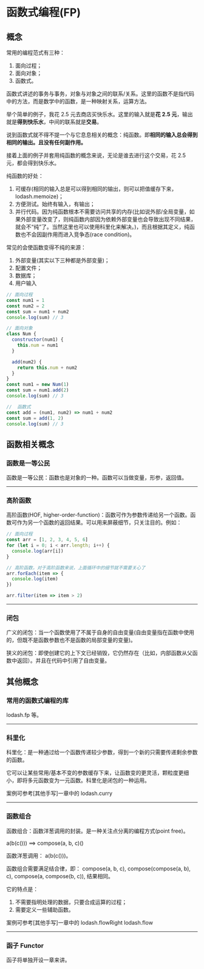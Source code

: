 # 函数式编程(FP)

## 概念

常用的编程范式有三种：

1. 面向过程；
2. 面向对象；
3. 函数式。

函数式讲述的事务与事务，对象与对象之间的联系/关系。这里的函数不是指代码中的方法，而是数学中的函数，是一种映射关系，运算方法。

举个简单的例子，我花 2.5 元去商店买快乐水。这里的输入就是**花 2.5 元**，输出就是**得到快乐水**，中间的联系就是**交易**。

说到函数式就不得不提一个与它息息相关的概念：纯函数。即**相同的输入总会得到相同的输出。且没有任何副作用。**

接着上面的例子并套用纯函数的概念来说，无论是谁去进行这个交易，花 2.5 元，都会得到快乐水。

纯函数的好处：

1. 可缓存(相同的输入总是可以得到相同的输出，则可以把值缓存下来，lodash.memoize)；
2. 方便测试。始终有输入，有输出；
3. 并行代码。因为纯函数根本不需要访问共享的内存(比如说外部/全局变量，如果外部变量改变了，则纯函数内部因为依赖外部变量也会导致出现不同结果，就会不“纯”了。当然这里也可以使用科里化来解决。)，而且根据其定义，纯函数也不会因副作用而进入竞争态(race condition)。

常见的会使函数变得不纯的来源：

1. 外部变量(其实以下三种都是外部变量)；
2. 配置文件；
3. 数据库；
4. 用户输入

```js
// 面向过程
const num1 = 1
const num2 = 2
const sum = num1 + num2
console.log(sum) // 3

// 面向对象
class Num {
  constructor(num1) {
    this.num = num1
  }

  add(num2) {
    return this.num + num2
  }
}
const num1 = new Num(1)
const sum = num1.add(2)
console.log(sum) // 3

//  函数式
const add = (num1, num2) => num1 + num2
const sum = add(1, 2)
console.log(sum) // 3
```

## 函数相关概念

### 函数是一等公民

函数是一等公民：函数也是对象的一种。函数可以当做变量，形参，返回值。

---

### 高阶函数

高阶函数(HOF, higher-order-function)：函数可作为参数传递给另一个函数。函数可作为另一个函数的返回结果。可以用来屏蔽细节，只关注目的。例如：

```js
// 面向过程
const arr = [1, 2, 3, 4, 5, 6]
for (let i = 0; i < arr.length; i++) {
  console.log(arr[i])
}

// 高阶函数，对于高阶函数来说，上面循环中的细节就不需要关心了
arr.forEach(item => {
  console.log(item)
})

arr.filter(item => item > 2)
```

---

### 闭包

广义的闭包：当一个函数使用了不属于自身的自由变量(自由变量指在函数中使用的，但既不是函数参数也不是函数的局部变量的变量)。

狭义的闭包：即使创建它的上下文已经销毁，它仍然存在（比如，内部函数从父函数中返回）。并且在代码中引用了自由变量。

## 其他概念

### 常用的函数式编程的库

lodash.fp 等。

---

### 科里化

科里化：是一种通过给一个函数传递较少参数，得到一个新的只需要传递剩余参数的函数。

它可以让某些常用/基本不变的参数缓存下来，让函数变的更灵活，颗粒度更细小，即将多元函数变为一元函数。科里化是闭包的一种运用。

案例可参考[其他手写]一章中的 lodash.curry

---

### 函数组合

函数组合：函数洋葱调用的封装。是一种关注点分离的编程方式(point free)。

a(b(c())) ==> compose(a, b, c)()

函数洋葱调用： a(b(c()))。

函数组合需要满足结合律，即：
compose(a, b, c), compose(compose(a, b), c), compose(a, compose(b, c)), 结果相同。

它的特点是：

1. 不需要指明处理的数据，只要合成运算的过程；
2. 需要定义一些辅助函数。

案例可参考[其他手写]一章中的 lodash.flowRight lodash.flow

---

### 函子 Functor

函子将单独开设一章来讲。
